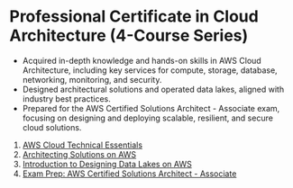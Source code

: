 # Professional Certificate in Cloud Architecture (4-Course Series)

   * Acquired in-depth knowledge and hands-on skills in AWS Cloud Architecture, including key services for compute, storage, database, networking, monitoring, and security.
   * Designed architectural solutions and operated data lakes, aligned with industry best practices.
   * Prepared for the AWS Certified Solutions Architect - Associate exam, focusing on designing and deploying scalable, resilient, and secure cloud solutions.

1. [AWS Cloud Technical Essentials](https://www.coursera.org/account/accomplishments/verify/DT7ND4D5GCM7)
2. [Architecting Solutions on AWS](https://www.coursera.org/account/accomplishments/verify/3LJ3PPGB2H8H)
3. [Introduction to Designing Data Lakes on AWS](https://coursera.org/share/f7322709ce5a26f9d058e501e0f10ec7)
4. [Exam Prep: AWS Certified Solutions Architect - Associate](https://www.coursera.org/account/accomplishments/verify/RJOM7AKZT5U2)
   
